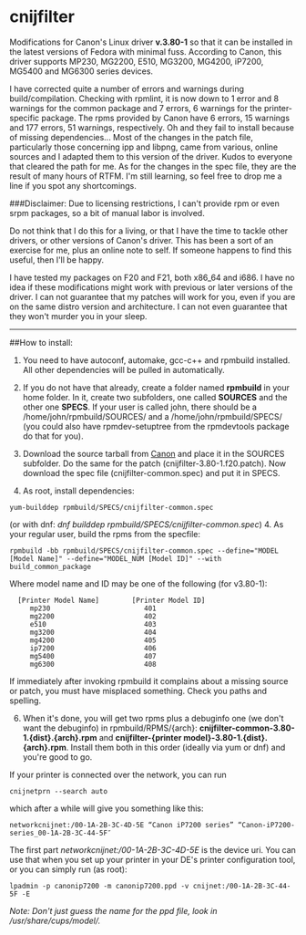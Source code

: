 cnijfilter
==========

Modifications for Canon's Linux driver **v.3.80-1** so that it can be installed in the latest versions of Fedora with minimal fuss.
According to Canon, this driver supports MP230, MG2200, E510, MG3200, MG4200, iP7200, MG5400 and MG6300 series devices.

I have corrected quite a number of errors and warnings during build/compilation. Checking with rpmlint, it is now down to 1 error and 8 warnings for the common package and 7 errors, 6 warnings for the printer-specific package. The rpms provided by Canon have 6 errors, 15 warnings and 177 errors, 51 warnings, respectively. Oh and they fail to install because of missing dependencies... Most of the changes in the patch file, particularly those concerning ipp and libpng, came from various, online sources and I adapted them to this version of the driver. Kudos to everyone that cleared the path for me. As for the changes in the spec file, they are the result of many hours of RTFM. I'm still learning, so feel free to drop me a line if you spot any shortcomings.

###Disclaimer:
Due to licensing restrictions, I can't provide rpm or even srpm packages, so a bit of manual labor is involved.

Do not think that I do this for a living, or that I have the time to tackle other drivers, or other versions of Canon's driver. This has been a sort of an exercise for me, plus an online note to self. If someone happens to find this useful, then I'll be happy. 

I have tested my packages on F20 and F21, both x86_64 and i686. I have no idea if these modifications might work with previous or later versions of the driver. I can not guarantee that my patches will work for you, even if you are on the same distro version and architecture. I can not even guarantee that they won't murder you in your sleep.
___
##How to install:

1. You need to have autoconf, automake, gcc-c++ and rpmbuild installed. All other dependencies will be pulled in automatically.

2. If you do not have that already, create a folder named **rpmbuild** in your home folder. In it, create two subfolders, one called **SOURCES** and the other one **SPECS**. If your user is called john, there should be a /home/john/rpmbuild/SOURCES/ and a /home/john/rpmbuild/SPECS/ (you could also have rpmdev-setuptree from the rpmdevtools package do that for you).

3. Download the source tarball from [Canon](http://www.canon-europe.com/support/consumer_products/ "Canon Europe - Consumer Products Support") and place it in the SOURCES subfolder. Do the same for the patch (cnijfilter-3.80-1.f20.patch). Now download the spec file (cnijfilter-common.spec) and put it in SPECS.

4. As root, install dependencies:

  `yum-builddep rpmbuild/SPECS/cnijfilter-common.spec`
  
  (or with dnf: *dnf builddep rpmbuild/SPECS/cnijfilter-common.spec*)
4. As your regular user, build the rpms from the specfile:

  `rpmbuild -bb rpmbuild/SPECS/cnijfilter-common.spec --define="MODEL [Model Name]" --define="MODEL_NUM [Model ID]" --with build_common_package`

  Where model name and ID may be one of the following (for v3.80-1):

      [Printer Model Name]        [Printer Model ID]
         mp230                       401
         mg2200                      402
         e510                        403
         mg3200                      404
         mg4200                      405
         ip7200                      406
         mg5400                      407
         mg6300                      408
  If immediately after invoking rpmbuild it complains about a missing source or patch, you must have misplaced something. Check you paths and spelling.

6. When it's done, you will get two rpms plus a debuginfo one (we don't want the debuginfo) in rpmbuild/RPMS/{arch}: **cnijfilter-common-3.80-1.{dist}.{arch}.rpm** and **cnijfilter-{printer model}-3.80-1.{dist}.{arch}.rpm**. Install them both in this order (ideally via yum or dnf) and you're good to go.

If your printer is connected over the network, you can run

`cnijnetprn --search auto`

which after a while will give you something like this:

`networkcnijnet:/00-1A-2B-3C-4D-5E “Canon iP7200 series” “Canon-iP7200-series_00-1A-2B-3C-44-5F″`

The first part *networkcnijnet:/00-1A-2B-3C-4D-5E* is the device uri. You can use that when you set up your printer in your DE's printer configuration tool, or you can simply run (as root):

`lpadmin -p canonip7200 -m canonip7200.ppd -v cnijnet:/00-1A-2B-3C-44-5F -E`

*_Note:_ Don't just guess the name for the ppd file, look in /usr/share/cups/model/.* 
